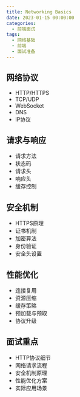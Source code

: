 ```yaml
---
title: Networking Basics
date: 2023-01-15 00:00:00
categories:
  - 前端面试
tags: 
  - 网络基础
  - 前端
  - 面试准备
---
```



## 网络协议
- HTTP/HTTPS
- TCP/UDP
- WebSocket
- DNS
- IP协议

## 请求与响应
- 请求方法
- 状态码
- 请求头
- 响应头
- 缓存控制

## 安全机制
- HTTPS原理
- 证书机制
- 加密算法
- 身份验证
- 安全头设置

## 性能优化
- 连接复用
- 资源压缩
- 缓存策略
- 预加载与预取
- 协议升级

## 面试重点
- HTTP协议细节
- 网络请求流程
- 安全机制原理
- 性能优化方案
- 实际应用场景
